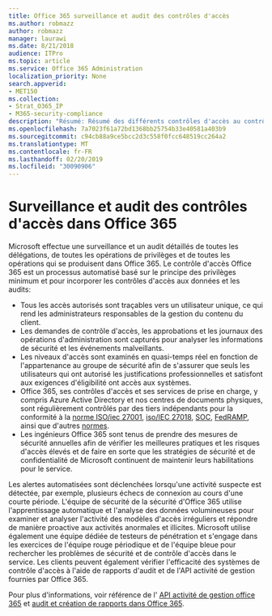 ```yaml
---
title: Office 365 surveillance et audit des contrôles d'accès
ms.author: robmazz
author: robmazz
manager: laurawi
ms.date: 8/21/2018
audience: ITPro
ms.topic: article
ms.service: Office 365 Administration
localization_priority: None
search.appverid:
- MET150
ms.collection:
- Strat_O365_IP
- M365-security-compliance
description: "Résumé: Résumé des différents contrôles d'accès au contrôle et à l'audit disponibles dans Office 365."
ms.openlocfilehash: 7a7023f61a72bd1368bb25754b33e40581a403b9
ms.sourcegitcommit: c94cb88a9ce5bcc2d3c558f0fcc648519cc264a2
ms.translationtype: MT
ms.contentlocale: fr-FR
ms.lasthandoff: 02/20/2019
ms.locfileid: "30090906"
---
```

# <a name="monitoring-and-auditing-access-controls-in-office-365"></a>Surveillance et audit des contrôles d'accès dans Office 365

Microsoft effectue une surveillance et un audit détaillés de toutes les délégations, de toutes les opérations de privilèges et de toutes les opérations qui se produisent dans Office 365. Le contrôle d'accès Office 365 est un processus automatisé basé sur le principe des privilèges minimum et pour incorporer les contrôles d'accès aux données et les audits:
- Tous les accès autorisés sont traçables vers un utilisateur unique, ce qui rend les administrateurs responsables de la gestion du contenu du client.
- Les demandes de contrôle d'accès, les approbations et les journaux des opérations d'administration sont capturés pour analyser les informations de sécurité et les événements malveillants.
- Les niveaux d'accès sont examinés en quasi-temps réel en fonction de l'appartenance au groupe de sécurité afin de s'assurer que seuls les utilisateurs qui ont autorisé les justifications professionnelles et satisfont aux exigences d'éligibilité ont accès aux systèmes.
- Office 365, ses contrôles d'accès et ses services de prise en charge, y compris Azure Active Directory et nos centres de documents physiques, sont régulièrement contrôlés par des tiers indépendants pour la conformité à la [norme ISO/iec 27001](https://www.microsoft.com/en-us/TrustCenter/Compliance/iso-iec-27001), [iso/IEC 27018](https://www.microsoft.com/en-us/TrustCenter/Compliance/iso-iec-27018), [SOC](https://www.microsoft.com/en-us/TrustCenter/Compliance/SOC), [FedRAMP](https://www.microsoft.com/en-us/TrustCenter/Compliance/FedRAMP), ainsi que d'autres [normes](https://www.microsoft.com/en-us/TrustCenter/Compliance?service=Office#Icons).
- Les ingénieurs Office 365 sont tenus de prendre des mesures de sécurité annuelles afin de vérifier les meilleures pratiques et les risques d'accès élevés et de faire en sorte que les stratégies de sécurité et de confidentialité de Microsoft continuent de maintenir leurs habilitations pour le service.

Les alertes automatisées sont déclenchées lorsqu'une activité suspecte est détectée, par exemple, plusieurs échecs de connexion au cours d'une courte période. L'équipe de sécurité de la sécurité d'Office 365 utilise l'apprentissage automatique et l'analyse des données volumineuses pour examiner et analyser l'activité des modèles d'accès irréguliers et répondre de manière proactive aux activités anormales et illicites. Microsoft utilise également une équipe dédiée de testeurs de pénétration et s'engage dans les exercices de l'équipe rouge périodique et de l'équipe bleue pour rechercher les problèmes de sécurité et de contrôle d'accès dans le service. Les clients peuvent également vérifier l'efficacité des systèmes de contrôle d'accès à l'aide de rapports d'audit et de l'API activité de gestion fournies par Office 365. 

Pour plus d'informations, voir référence de l' [API activité de gestion office 365](https://msdn.microsoft.com/en-us/library/office/mt227394.aspx) et [audit et création de rapports dans Office 365](office-365-auditing-and-reporting-overview.md).

